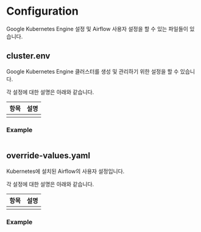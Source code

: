 # Configuration

Google Kubernetes Engine 설정 및 Airflow 사용자 설정을 할 수 있는 파일들이 있습니다.

## cluster.env

Google Kubernetes Engine 클러스터를 생성 및 관리하기 위한 설정을 할 수 있습니다.

각 설정에 대한 설명은 아래와 같습니다.

| 항목       | 설명         |
|----------|------------|
|  |  |

### Example

```yaml
```

## override-values.yaml

Kubernetes에 설치된 Airflow의 사용자 설정입니다.

각 설정에 대한 설명은 아래와 같습니다.

| 항목       | 설명         |
|----------|------------|
|  |  |

### Example

```yaml
```
